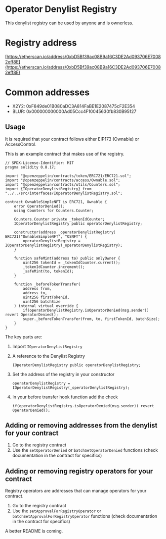 # Operator Denylist Registry

This denylist registry can be used by anyone and is ownerless.

# Registry address

[https://etherscan.io/address/0xbD5Bf39ac08B9a16C3DE2Ad093706E70082eff8E](https://etherscan.io/address/0xbD5Bf39ac08B9a16C3DE2Ad093706E70082eff8E)

# Common addresses

* X2Y2: 0xF849de01B080aDC3A814FaBE1E2087475cF2E354
* BLUR: 0x000000000000Ad05Ccc4F10045630fb830B95127

## Usage
It is required that your contract follows either EIP173 (Ownable) or AccessControl.

This is an example contract that makes use of the registry.

```solidity
// SPDX-License-Identifier: MIT
pragma solidity 0.8.17;

import "@openzeppelin/contracts/token/ERC721/ERC721.sol";
import "@openzeppelin/contracts/access/Ownable.sol";
import "@openzeppelin/contracts/utils/Counters.sol";
import {IOperatorDenylistRegistry} from "../../src/interfaces/IOperatorDenylistRegistry.sol";

contract OwnableSimpleNFT is ERC721, Ownable {
    error OperatorDenied();
    using Counters for Counters.Counter;

    Counters.Counter private _tokenIdCounter;
    IOperatorDenylistRegistry public operatorDenylistRegistry;

    constructor(address _operatorDenylistRegistry) ERC721("OwnableSimpleNFT", "OSNFT") {
        operatorDenylistRegistry = IOperatorDenylistRegistry(_operatorDenylistRegistry);
    }

    function safeMint(address to) public onlyOwner {
        uint256 tokenId = _tokenIdCounter.current();
        _tokenIdCounter.increment();
        _safeMint(to, tokenId);
    }

    function _beforeTokenTransfer(
        address from,
        address to,
        uint256 firstTokenId,
        uint256 batchSize
    ) internal virtual override {
        if(operatorDenylistRegistry.isOperatorDenied(msg.sender)) revert OperatorDenied();
        super._beforeTokenTransfer(from, to, firstTokenId, batchSize);
    }
}
```

The key parts are:
1. Import `IOperatorDenylistRegistry`
2. A reference to the Denylist Registry

    `IOperatorDenylistRegistry public operatorDenylistRegistry;`

3. Set the address of the registry in your constructor

    `operatorDenylistRegistry = IOperatorDenylistRegistry(_operatorDenylistRegistry);`

4. In your before transfer hook function add the check

    `if(operatorDenylistRegistry.isOperatorDenied(msg.sender)) revert OperatorDenied();`

## Adding or removing addresses from the denylist for your contract

1. Go to the registry contract
2. Use the `setOperatorDenied` or `batchSetOperatorDenied` functions (check documentation in the contract for specifics)

## Adding or removing registry operators for your contract
Registry operators are addresses that can manage operators for your contract.

1. Go to the registry contract
2. Use the `setApprovalForRegistryOperator` or `batchSetApprovalForRegistryOperator` functions (check documentation in the contract for specifics)

A better README is coming.
